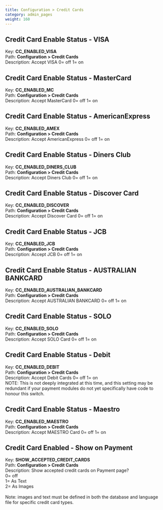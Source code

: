 ```yaml
---
title: Configuration > Credit Cards
category: admin_pages
weight: 160 
---
```


<h2 id="credit_card_enable_status__visa">Credit Card Enable Status - VISA</h2>

<div class='indent'>Key: <b>CC_ENABLED_VISA</b><br />
Path: <b>Configuration > Credit Cards</b><br />
Description: Accept VISA 0= off 1= on</div>


<h2 id="credit_card_enable_status__mastercard">Credit Card Enable Status - MasterCard</h2>

<div class='indent'>Key: <b>CC_ENABLED_MC</b><br />
Path: <b>Configuration > Credit Cards</b><br />
Description: Accept MasterCard 0= off 1= on</div>


<h2 id="credit_card_enable_status__americanexpress">Credit Card Enable Status - AmericanExpress</h2>

<div class='indent'>Key: <b>CC_ENABLED_AMEX</b><br />
Path: <b>Configuration > Credit Cards</b><br />
Description: Accept AmericanExpress 0= off 1= on</div>


<h2 id="credit_card_enable_status__diners_club">Credit Card Enable Status - Diners Club</h2>

<div class='indent'>Key: <b>CC_ENABLED_DINERS_CLUB</b><br />
Path: <b>Configuration > Credit Cards</b><br />
Description: Accept Diners Club 0= off 1= on</div>


<h2 id="credit_card_enable_status__discover_card">Credit Card Enable Status - Discover Card</h2>

<div class='indent'>Key: <b>CC_ENABLED_DISCOVER</b><br />
Path: <b>Configuration > Credit Cards</b><br />
Description: Accept Discover Card 0= off 1= on</div>


<h2 id="credit_card_enable_status__jcb">Credit Card Enable Status - JCB</h2>

<div class='indent'>Key: <b>CC_ENABLED_JCB</b><br />
Path: <b>Configuration > Credit Cards</b><br />
Description: Accept JCB 0= off 1= on</div>


<h2 id="credit_card_enable_status__australian_bankcard">Credit Card Enable Status - AUSTRALIAN BANKCARD</h2>

<div class='indent'>Key: <b>CC_ENABLED_AUSTRALIAN_BANKCARD</b><br />
Path: <b>Configuration > Credit Cards</b><br />
Description: Accept AUSTRALIAN BANKCARD 0= off 1= on</div>


<h2 id="credit_card_enable_status__solo">Credit Card Enable Status - SOLO</h2>

<div class='indent'>Key: <b>CC_ENABLED_SOLO</b><br />
Path: <b>Configuration > Credit Cards</b><br />
Description: Accept SOLO Card 0= off 1= on</div>


<h2 id="credit_card_enable_status__debit">Credit Card Enable Status - Debit</h2>

<div class='indent'>Key: <b>CC_ENABLED_DEBIT</b><br />
Path: <b>Configuration > Credit Cards</b><br />
Description: Accept Debit Cards 0= off 1= on<br>NOTE: This is not deeply integrated at this time, and this setting may be redundant if your payment modules do not yet specifically have code to honour this switch.</div>


<h2 id="credit_card_enable_status__maestro">Credit Card Enable Status - Maestro</h2>

<div class='indent'>Key: <b>CC_ENABLED_MAESTRO</b><br />
Path: <b>Configuration > Credit Cards</b><br />
Description: Accept MAESTRO Card 0= off 1= on</div>


<h2 id="credit_card_enabled__show_on_payment">Credit Card Enabled - Show on Payment</h2>

<div class='indent'>Key: <b>SHOW_ACCEPTED_CREDIT_CARDS</b><br />
Path: <b>Configuration > Credit Cards</b><br />
Description: Show accepted credit cards on Payment page?<br />0= off<br />1= As Text<br />2= As Images<br /><br />Note: images and text must be defined in both the database and language file for specific credit card types.</div>


